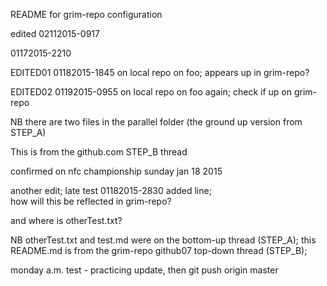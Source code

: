 README for grim-repo configuration

edited 02112015-0917

01172015-2210

EDITED01 01182015-1845 on local repo on foo;  appears up in grim-repo?

EDITED02 01192015-0955 on local repo on foo again;  check if up on grim-repo

NB there are two files in the parallel folder (the ground up version from STEP_A)

This is from the github.com STEP_B thread

confirmed on nfc championship sunday jan 18 2015

another edit;  late test 01182015-2830 added line;  
how will this be reflected in grim-repo?

and where is otherTest.txt?

NB otherTest.txt and test.md were on the bottom-up thread (STEP_A);
this README.md is from the grim-repo github07 top-down thread (STEP_B);

monday a.m. test - practicing update, then git push origin master
